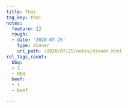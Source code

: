 ```yaml
---
title: Thai
tag_key: thai
notes:
  feature: []
  rough:
  - date: '2020-07-25'
    type: dinner
    uri_path: /2020/07/25/notes/dinner.html
rel_tags_count:
  bbq:
  - 1
  - BBQ
  beef:
  - 1
  - beef

---
```

